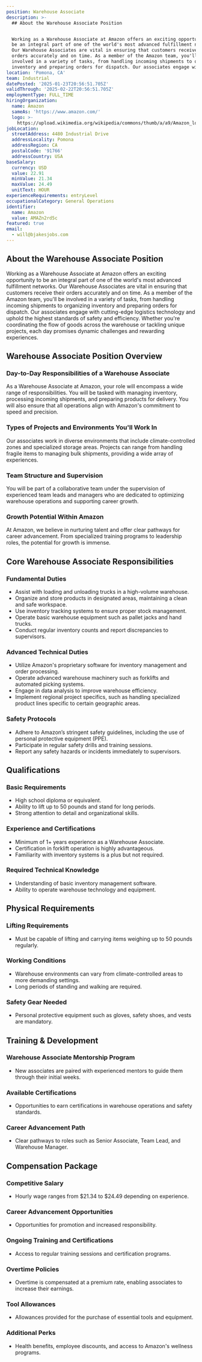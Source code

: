 ```yaml
---
position: Warehouse Associate
description: >-
  ## About the Warehouse Associate Position


  Working as a Warehouse Associate at Amazon offers an exciting opportunity to
  be an integral part of one of the world's most advanced fulfillment networks.
  Our Warehouse Associates are vital in ensuring that customers receive their
  orders accurately and on time. As a member of the Amazon team, you'll be
  involved in a variety of tasks, from handling incoming shipments to organizing
  inventory and preparing orders for dispatch. Our associates engage with cu...
location: 'Pomona, CA'
team: Industrial
datePosted: '2025-01-23T20:56:51.705Z'
validThrough: '2025-02-22T20:56:51.705Z'
employmentType: FULL_TIME
hiringOrganization:
  name: Amazon
  sameAs: 'https://www.amazon.com/'
  logo: >-
    https://upload.wikimedia.org/wikipedia/commons/thumb/a/a9/Amazon_logo.svg/2560px-Amazon_logo.svg.png
jobLocation:
  streetAddress: 4480 Industrial Drive
  addressLocality: Pomona
  addressRegion: CA
  postalCode: '91766'
  addressCountry: USA
baseSalary:
  currency: USD
  value: 22.91
  minValue: 21.34
  maxValue: 24.49
  unitText: HOUR
experienceRequirements: entryLevel
occupationalCategory: General Operations
identifier:
  name: Amazon
  value: AMAZn2rd5c
featured: true
email:
  - will@bjakesjobs.com
---
```




## About the Warehouse Associate Position

Working as a Warehouse Associate at Amazon offers an exciting opportunity to be an integral part of one of the world's most advanced fulfillment networks. Our Warehouse Associates are vital in ensuring that customers receive their orders accurately and on time. As a member of the Amazon team, you'll be involved in a variety of tasks, from handling incoming shipments to organizing inventory and preparing orders for dispatch. Our associates engage with cutting-edge logistics technology and uphold the highest standards of safety and efficiency. Whether you're coordinating the flow of goods across the warehouse or tackling unique projects, each day promises dynamic challenges and rewarding experiences.

## Warehouse Associate Position Overview

### Day-to-Day Responsibilities of a Warehouse Associate

As a Warehouse Associate at Amazon, your role will encompass a wide range of responsibilities. You will be tasked with managing inventory, processing incoming shipments, and preparing products for delivery. You will also ensure that all operations align with Amazon's commitment to speed and precision.

### Types of Projects and Environments You'll Work In

Our associates work in diverse environments that include climate-controlled zones and specialized storage areas. Projects can range from handling fragile items to managing bulk shipments, providing a wide array of experiences.

### Team Structure and Supervision

You will be part of a collaborative team under the supervision of experienced team leads and managers who are dedicated to optimizing warehouse operations and supporting career growth.

### Growth Potential Within Amazon

At Amazon, we believe in nurturing talent and offer clear pathways for career advancement. From specialized training programs to leadership roles, the potential for growth is immense.

## Core Warehouse Associate Responsibilities

### Fundamental Duties

- Assist with loading and unloading trucks in a high-volume warehouse.
- Organize and store products in designated areas, maintaining a clean and safe workspace.
- Use inventory tracking systems to ensure proper stock management.
- Operate basic warehouse equipment such as pallet jacks and hand trucks.
- Conduct regular inventory counts and report discrepancies to supervisors.

### Advanced Technical Duties

- Utilize Amazon's proprietary software for inventory management and order processing.
- Operate advanced warehouse machinery such as forklifts and automated picking systems.
- Engage in data analysis to improve warehouse efficiency.
- Implement regional project specifics, such as handling specialized product lines specific to certain geographic areas.

### Safety Protocols

- Adhere to Amazon’s stringent safety guidelines, including the use of personal protective equipment (PPE).
- Participate in regular safety drills and training sessions.
- Report any safety hazards or incidents immediately to supervisors.

## Qualifications

### Basic Requirements

- High school diploma or equivalent.
- Ability to lift up to 50 pounds and stand for long periods.
- Strong attention to detail and organizational skills.

### Experience and Certifications

- Minimum of 1+ years experience as a Warehouse Associate.
- Certification in forklift operation is highly advantageous.
- Familiarity with inventory systems is a plus but not required.

### Required Technical Knowledge

- Understanding of basic inventory management software.
- Ability to operate warehouse technology and equipment.

## Physical Requirements

### Lifting Requirements

- Must be capable of lifting and carrying items weighing up to 50 pounds regularly.

### Working Conditions

- Warehouse environments can vary from climate-controlled areas to more demanding settings.
- Long periods of standing and walking are required.

### Safety Gear Needed

- Personal protective equipment such as gloves, safety shoes, and vests are mandatory.

## Training & Development

### Warehouse Associate Mentorship Program

- New associates are paired with experienced mentors to guide them through their initial weeks.

### Available Certifications

- Opportunities to earn certifications in warehouse operations and safety standards.

### Career Advancement Path

- Clear pathways to roles such as Senior Associate, Team Lead, and Warehouse Manager.

## Compensation Package

### Competitive Salary

- Hourly wage ranges from $21.34 to $24.49 depending on experience.

### Career Advancement Opportunities

- Opportunities for promotion and increased responsibility.

### Ongoing Training and Certifications

- Access to regular training sessions and certification programs.

### Overtime Policies

- Overtime is compensated at a premium rate, enabling associates to increase their earnings.

### Tool Allowances

- Allowances provided for the purchase of essential tools and equipment.

### Additional Perks

- Health benefits, employee discounts, and access to Amazon's wellness programs.
